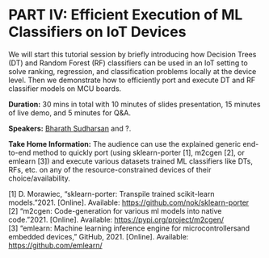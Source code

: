 # PART IV: Efficient Execution of ML Classifiers on IoT Devices

We will start this tutorial session by briefly introducing how Decision Trees (DT) and Random Forest (RF) classifiers can be used in an IoT setting to solve ranking, regression, and classification problems locally at the device level. Then we demonstrate how to efficiently port and execute DT and RF classifier models on MCU boards.

**Duration:** 30 mins in total with 10 minutes of slides presentation, 15 minutes of live demo, and 5 minutes for Q&A.

**Speakers:** [Bharath Sudharsan](https://bharathsudharsan.github.io/profile/) and ?.

**Take Home Information:** The audience can use the explained generic end-to-end method to quickly port (using sklearn-porter [1], m2cgen [2], or emlearn [3]) and execute various datasets trained ML classifiers like DTs, RFs, etc. on any of the resource-constrained devices of their choice/availability.

[1] D.  Morawiec,  “sklearn-porter:  Transpile  trained  scikit-learn  models.”2021. [Online]. Available: https://github.com/nok/sklearn-porter <br/>
[2] “m2cgen:  Code-generation  for  various  ml  models  into  native  code.”2021. [Online]. Available: https://pypi.org/project/m2cgen/ <br/>
[3] “emlearn:  Machine  learning  inference  engine  for  microcontrollersand  embedded  devices,”  GitHub,  2021.  [Online].  Available:  https://github.com/emlearn/ 